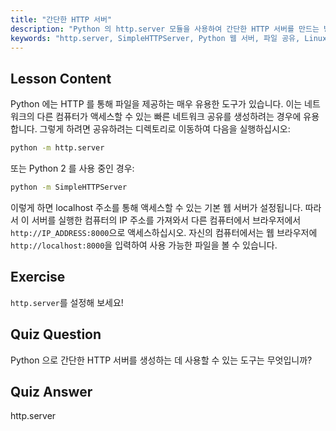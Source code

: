 ```yaml
---
title: "간단한 HTTP 서버"
description: "Python 의 http.server 모듈을 사용하여 간단한 HTTP 서버를 만드는 방법을 배우세요. 이 초보자 친화적인 Linux 튜토리얼을 통해 네트워크에서 파일을 빠르게 공유하세요."
keywords: "http.server, SimpleHTTPServer, Python 웹 서버, 파일 공유, Linux 튜토리얼, 초보자 가이드"
---
```


## Lesson Content

Python 에는 HTTP 를 통해 파일을 제공하는 매우 유용한 도구가 있습니다. 이는 네트워크의 다른 컴퓨터가 액세스할 수 있는 빠른 네트워크 공유를 생성하려는 경우에 유용합니다. 그렇게 하려면 공유하려는 디렉토리로 이동하여 다음을 실행하십시오:

```bash
python -m http.server
```

또는 Python 2 를 사용 중인 경우:

```bash
python -m SimpleHTTPServer
```

이렇게 하면 localhost 주소를 통해 액세스할 수 있는 기본 웹 서버가 설정됩니다. 따라서 이 서버를 실행한 컴퓨터의 IP 주소를 가져와서 다른 컴퓨터에서 브라우저에서 `http://IP_ADDRESS:8000`으로 액세스하십시오. 자신의 컴퓨터에서는 웹 브라우저에 `http://localhost:8000`을 입력하여 사용 가능한 파일을 볼 수 있습니다.

## Exercise

`http.server`를 설정해 보세요!

## Quiz Question

Python 으로 간단한 HTTP 서버를 생성하는 데 사용할 수 있는 도구는 무엇입니까?

## Quiz Answer

http.server
